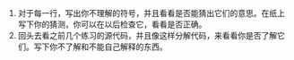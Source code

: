 1. 对于每一行，写出你不理解的符号，并且看看是否能猜出它们的意思。在纸上写下你的猜测，你可以在以后检查它，看看是否正确。
2. 回头去看之前几个练习的源代码，并且像这样分解代码，来看看你是否了解它们。写下你不了解和不能自己解释的东西。
